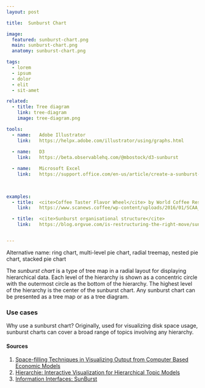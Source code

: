 ```yaml
---
layout: post

title:  Sunburst Chart

image:
  featured: sunburst-chart.png
  main: sunburst-chart.png
  anatomy: sunburst-chart.png

tags:
  - lorem
  - ipsum
  - dolor
  - elit
  - sit-amet

related:
  - title: Tree diagram
    link: tree-diagram
    image: tree-diagram.png

tools:
  - name:   Adobe Illustrator
    link:   https://helpx.adobe.com/illustrator/using/graphs.html
    
  - name:   D3
    link:   https://beta.observablehq.com/@mbostock/d3-sunburst

  - name:   Microsoft Excel
    link:   https://support.office.com/en-us/article/create-a-sunburst-chart-in-office-4a127977-62cd-4c11-b8c7-65b84a358e0c
    
    

examples:
  - title:  <cite>Coffee Taster Flavor Wheel</cite> by World Coffee Research
    link:   https://www.scanews.coffee/wp-content/uploads/2016/01/SCAA_FlavorWheel.01.18.15.jpg

  - title:  <cite>Sunburst organisational structure</cite>
    link:   https://blog.orgvue.com/is-restructuring-the-right-move/sunburst-organisational-structure/


---
```

Alternative name: ring chart, multi-level pie chart, radial treemap, nested pie chart, stacked pie chart

The <dfn>sunburst chart</dfn> is a type of tree map in a radial layout for displaying hierarchical data. Each level of the hierarchy is shown as a concentric circle with the outermost circle as the bottom of the hierarchy. The highest level of the hierarchy is the center of the sunburst chart. Any sunburst chart can be presented as a tree map or as a tree diagram.

### Use cases

Why use a sunburst chart? Originally, used for visualizing disk space usage, sunburst charts can cover a broad range of topics involving any hierarchy.


#### Sources
1. [Space-filling Techniques in Visualizing Output from Computer Based Economic Models](https://docplayer.net/10952353-Space-filling-techniques-in-visualizing-output-from-computer-based-economic-models.html)
2. [Hierarchie: Interactive Visualization for Hierarchical Topic Models](http://www.aclweb.org/anthology/W14-3111)
3. [Information Interfaces: SunBurst](https://www.cc.gatech.edu/gvu/ii/sunburst/)